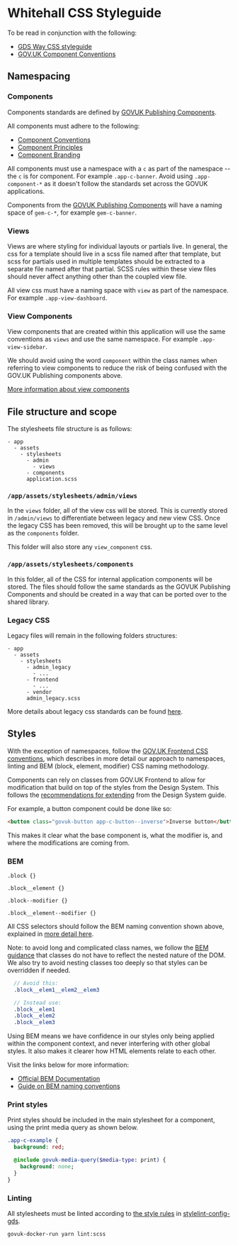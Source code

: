 # Whitehall CSS Styleguide

To be read in conjunction with the following:

- [GDS Way CSS styleguide](https://gds-way.cloudapps.digital/manuals/programming-languages/css.html)
- [GOV.UK Component Conventions](https://github.com/alphagov/govuk_publishing_components/blob/main/docs/component_conventions.md)

## Namespacing

### Components

Components standards are defined by [GOVUK Publishing Components](https://github.com/alphagov/govuk_publishing_components).

All components must adhere to the following:

- [Component Conventions](https://github.com/alphagov/govuk_publishing_components/blob/main/docs/component_conventions.md)
- [Component Principles](https://github.com/alphagov/govuk_publishing_components/blob/main/docs/component_principles.md)
- [Component Branding](https://github.com/alphagov/govuk_publishing_components/blob/main/docs/component_branding.md)

All components must use a namespace with a `c` as part of the namespace -- the `c` is for component. For example `.app-c-banner`. Avoid using `.app-component-*` as it doesn't follow the standards set across the GOVUK applications.

Components from the [GOVUK Publishing Components](https://github.com/alphagov/govuk_publishing_components) will have a naming space of `gem-c-*`, for example `gem-c-banner`.

### Views

Views are where styling for individual layouts or partials live. In general, the css for a template should live in a scss file named after that template, but scss for partials used in multiple templates should be extracted to a separate file named after that partial. SCSS rules within these view files should never affect anything other than the coupled view file.

All view css must have a naming space with `view` as part of the namespace. For example `.app-view-dashboard`.

### View Components

View components that are created within this application will use the same conventions as `views` and use the same namespace. For example `.app-view-sidebar`.

We should avoid using the word `component` within the class names when referring to view components to reduce the risk of being confused with the GOV.UK Publishing components above.

[More information about view components](https://viewcomponent.org/)

## File structure and scope

The stylesheets file structure is as follows:

```
- app
  - assets
    - stylesheets
      - admin
        - views
      - components
      application.scss
```

### `/app/assets/stylesheets/admin/views`

In the `views` folder, all of the view css will be stored. This is currently stored in `/admin/views` to differentiate between legacy and new view CSS. Once the legacy CSS has been removed, this will be brought up to the same level as the `components` folder.

This folder will also store any `view_component` css.

### `/app/assets/stylesheets/components`

In this folder, all of the CSS for internal application components will be stored. The files should follow the same standards as the GOVUK Publishing Components and should be created in a way that can be ported over to the shared library.

### Legacy CSS

Legacy files will remain in the following folders structures:

```
- app
  - assets
    - stylesheets
      - admin_legacy
        - ...
      - frontend
        - ...
      - vendor
      admin_legacy.scss
```

More details about legacy css standards can be found [here](/docs/legacy_css.md).

## Styles

With the exception of namespaces, follow the [GOV.UK Frontend CSS conventions](https://github.com/alphagov/govuk-frontend/blob/main/docs/contributing/coding-standards/css.md), which describes in more detail our approach to namespaces, linting and BEM (block, element, modifier) CSS naming methodology.

Components can rely on classes from GOV.UK Frontend to allow for modification that build on top of the styles from the Design System. This follows the [recommendations for extending](https://design-system.service.gov.uk/get-started/extending-and-modifying-components/#small-modifications-to-components) from the Design System guide.

For example, a button component could be done like so:

```html
<button class="govuk-button app-c-button--inverse">Inverse button</button>
```

This makes it clear what the base component is, what the modifier is, and where the modifications are coming from.

### BEM

`.block {}`

`.block__element {}`

`.block--modifier {}`

`.block__element--modifier {}`

All CSS selectors should follow the BEM naming convention shown above, explained in [more detail here](https://github.com/alphagov/govuk-frontend/blob/main/docs/contributing/coding-standards/css.md#block-element-modifier-bem).

Note: to avoid long and complicated class names, we follow the [BEM guidance](http://getbem.com/faq/#css-nested-elements) that classes do not have to reflect the nested nature of the DOM. We also try to avoid nesting classes too deeply so that styles can be overridden if needed.

```scss
  // Avoid this:
  .block__elem1__elem2__elem3

  // Instead use:
  .block__elem1
  .block__elem2
  .block__elem3
```

Using BEM means we have confidence in our styles only being applied within the component context, and never interfering with other global styles. It also makes it clearer how HTML elements relate to each other.

Visit the links below for more information:

- [Official BEM Documentation](https://en.bem.info/methodology/naming-convention/#css-selector-naming-convention)
- [Guide on BEM naming conventions](https://webdesign.tutsplus.com/articles/an-introduction-to-the-bem-methodology--cms-19403)

### Print styles

Print styles should be included in the main stylesheet for a component, using the print media query as shown below.

```Sass
.app-c-example {
  background: red;

  @include govuk-media-query($media-type: print) {
    background: none;
  }
}
```

### Linting

All stylesheets must be linted according to [the style rules](https://github.com/alphagov/stylelint-config-gds/blob/main/scss-rules.js) in [stylelint-config-gds](https://github.com/alphagov/stylelint-config-gds).

```sh
govuk-docker-run yarn lint:scss
```
